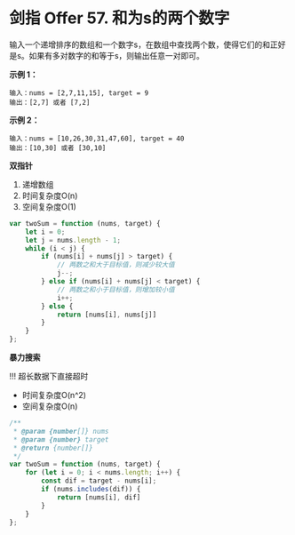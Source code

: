 # 剑指 Offer 57. 和为s的两个数字

输入一个递增排序的数组和一个数字s，在数组中查找两个数，使得它们的和正好是s。如果有多对数字的和等于s，则输出任意一对即可。


**示例 1：**
```
输入：nums = [2,7,11,15], target = 9
输出：[2,7] 或者 [7,2]
```
**示例 2：**
```
输入：nums = [10,26,30,31,47,60], target = 40
输出：[10,30] 或者 [30,10]
```

**双指针**

1. 递增数组
2. 时间复杂度O(n)
3. 空间复杂度O(1)

```js
var twoSum = function (nums, target) {
    let i = 0;
    let j = nums.length - 1;
    while (i < j) {
        if (nums[i] + nums[j] > target) {
            // 两数之和大于目标值，则减少较大值
            j--;
        } else if (nums[i] + nums[j] < target) {
            // 两数之和小于目标值，则增加较小值
            i++;
        } else {
            return [nums[i], nums[j]]
        }
    }
};
```


**暴力搜索**

!!! 超长数据下直接超时

* 时间复杂度O(n^2)
* 空间复杂度O(n)

```js
/**
 * @param {number[]} nums
 * @param {number} target
 * @return {number[]}
 */
var twoSum = function (nums, target) {
    for (let i = 0; i < nums.length; i++) {
        const dif = target - nums[i];
        if (nums.includes(dif)) {
            return [nums[i], dif]
        }
    }
};
```

